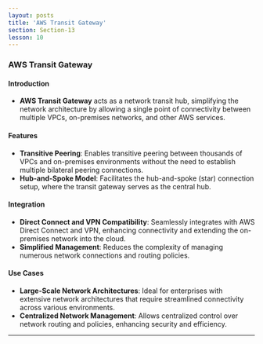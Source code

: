 ```yaml
---
layout: posts
title: 'AWS Transit Gateway'
section: Section-13
lesson: 10
---
```


### AWS Transit Gateway

#### Introduction

- **AWS Transit Gateway** acts as a network transit hub, simplifying the network architecture by allowing a single point of connectivity between multiple VPCs, on-premises networks, and other AWS services.

<!-- pagebreak -->

#### Features

- **Transitive Peering**: Enables transitive peering between thousands of VPCs and on-premises environments without the need to establish multiple bilateral peering connections.
- **Hub-and-Spoke Model**: Facilitates the hub-and-spoke (star) connection setup, where the transit gateway serves as the central hub.

<!-- pagebreak -->

#### Integration

- **Direct Connect and VPN Compatibility**: Seamlessly integrates with AWS Direct Connect and VPN, enhancing connectivity and extending the on-premises network into the cloud.
- **Simplified Management**: Reduces the complexity of managing numerous network connections and routing policies.

<!-- pagebreak -->

#### Use Cases

- **Large-Scale Network Architectures**: Ideal for enterprises with extensive network architectures that require streamlined connectivity across various environments.
- **Centralized Network Management**: Allows centralized control over network routing and policies, enhancing security and efficiency.

---
